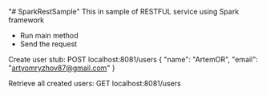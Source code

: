 "# SparkRestSample" 
This in sample of RESTFUL service using Spark framework

- Run main method
- Send the request

Create user stub:
POST localhost:8081/users
{
    "name": "ArtemOR",
    "email": "artyomryzhov87@gmail.com"
}

Retrieve all created users:
GET localhost:8081/users